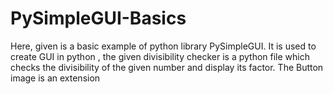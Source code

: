 # PySimpleGUI-Basics
Here, given is a basic example of python library PySimpleGUI. It is used to create GUI in python , the given divisibility checker is a python file which checks the divisibility of the given number and display its factor. The Button image is an extension
